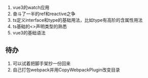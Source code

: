 1. vue3的watch应用
2. 奋斗了一半的ref和reactive之争
3. ts定义interface和type的基础用法，比如type有高阶的含属性用法
4. ts基础的<>声明类型的熟悉
5. vue3的基础语法

## 待办
1. 可以试着把脚手架抄一份回来
2. 自己打包webpack并用CopyWebpackPlugin改变目录